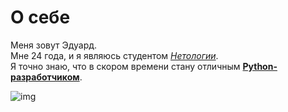 # О себе
Меня зовут Эдуард.  
Мне 24 года, и я являюсь студентом [*Нетологии*](https://netology.ru/).     
Я точно знаю, что в скором времени стану отличным [**Python-разработчиком**](https://yandex.ru/search/?text=Python-%D1%80%D0%B0%D0%B7%D1%80%D0%B0%D0%B1%D0%BE%D1%82%D1%87%D0%B8%D0%BA&lr=63&clid=2270455&win=452).         

![img](https://cdn.nplus1.ru/images/2021/01/29/73c30e977bbdce8c04de8d77ca393ed5.jpg)
